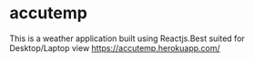 # accutemp
This is a weather application built using Reactjs.Best suited for Desktop/Laptop view
https://accutemp.herokuapp.com/
